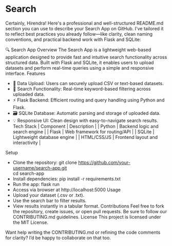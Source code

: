 # Search
Certainly, Hirendra! Here's a professional and well-structured README.md section you can use to describe your Search App on GitHub. I've tailored it to reflect best practices you already follow—like clarity, clean naming conventions, and practical backend work with Flask and SQLite:

🔍 Search App
Overview
The Search App is a lightweight web-based application designed to provide fast and intuitive search functionality across structured data. Built with Flask and SQLite, it enables users to upload datasets and perform real-time queries using a simple and responsive interface.
Features
- 📁 Data Upload: Users can securely upload CSV or text-based datasets.
- 🔎 Search Functionality: Real-time keyword-based filtering across uploaded data.
- ⚡ Flask Backend: Efficient routing and query handling using Python and Flask.
- 🗃️ SQLite Database: Automatic parsing and storage of uploaded data.
- 💡 Responsive UI: Clean design with easy-to-navigate search results.
Tech Stack
| Component | Description | 
| Python | Backend logic and search engine | 
| Flask | Web framework for routing/API | 
| SQLite | Lightweight database engine | 
| HTML/CSS/JS | Frontend layout and interactivity | 


Setup
- Clone the repository:
git clone https://github.com/your-username/search-app.git  
cd search-app  
- Install dependencies:
pip install -r requirements.txt  
- Run the app:
flask run  
- Access via browser at http://localhost:5000
Usage
- Upload your dataset (.csv or .txt).
- Use the search bar to filter results.
- View results instantly in a tabular format.
Contributions
Feel free to fork the repository, create issues, or open pull requests. Be sure to follow our CONTRIBUTING.md guidelines.
License
This project is licensed under the MIT License.

Want help writing the CONTRIBUTING.md or refining the code comments for clarity? I’d be happy to collaborate on that too.
